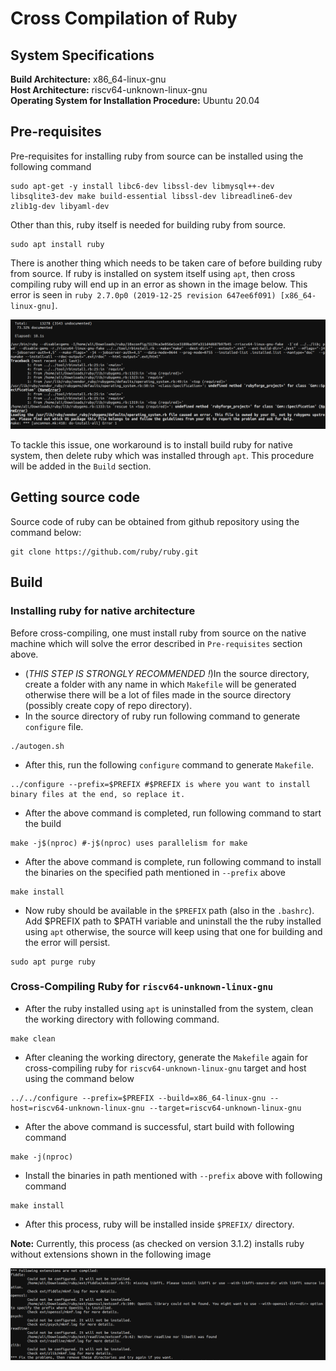 # Cross Compilation of Ruby

## System Specifications

**Build Architecture:** x86_64-linux-gnu  
**Host Architecture:** riscv64-unknown-linux-gnu  
**Operating System for Installation Procedure:** Ubuntu 20.04

## Pre-requisites

Pre-requisites for installing ruby from source can be installed using the following command  

```shell
sudo apt-get -y install libc6-dev libssl-dev libmysql++-dev libsqlite3-dev make build-essential libssl-dev libreadline6-dev zlib1g-dev libyaml-dev
```

Other than this, ruby itself is needed for building ruby from source.

```shell
sudo apt install ruby
```

There is another thing which needs to be taken care of before building ruby from source. If ruby is installed on system itself using `apt`, then cross compiling ruby will end up in an error as shown in the image below. This error is seen in `ruby 2.7.0p0 (2019-12-25 revision 647ee6f091) [x86_64-linux-gnu]`.  

![ruby_system_error](../doc_images/ruby_system_error.png)  

To tackle this issue, one workaround is to install build ruby for native system, then delete ruby which was installed through `apt`. This procedure will be added in the `Build` section.

## Getting source code

Source code of ruby can be obtained from github repository using the command below:  

```shell
git clone https://github.com/ruby/ruby.git
```

## Build

### Installing ruby for native architecture

Before cross-compiling, one must install ruby from source on the native machine which will solve the error described in `Pre-requisites` section above.  

- (*THIS STEP IS STRONGLY RECOMMENDED !*)In the source directory, create a folder with any name in which `Makefile` will be generated otherwise there will be a lot of files made in the source directory (possibly create copy of repo directory).  
- In the source directory of ruby run following command to generate `configure` file.  

```shell
./autogen.sh
```  

- After this, run the following `configure` command to generate `Makefile`.  

```shell
../configure --prefix=$PREFIX #$PREFIX is where you want to install binary files at the end, so replace it.
```

- After the above command is completed, run following command to start the build  

```shell
make -j$(nproc) #-j$(nproc) uses parallelism for make
```  

- After the above command is complete, run following command to install the binaries on the specified path mentioned in `--prefix` above  

```shell
make install
```

- Now ruby should be available in the `$PREFIX` path (also in the `.bashrc`). Add $PREFIX path to $PATH variable and uninstall the the ruby installed using `apt` otherwise, the source will keep using that one for building and the error will persist.  

```shell
sudo apt purge ruby
```  

### Cross-Compiling Ruby for `riscv64-unknown-linux-gnu`

- After the ruby installed using `apt` is uninstalled from the system, clean the working directory with following command.  

```shell
make clean
```

- After cleaning the working directory, generate the `Makefile` again for cross-compiling ruby for `riscv64-unknown-linux-gnu` target and host using the command below  

```shell
../../configure --prefix=$PREFIX --build=x86_64-linux-gnu --host=riscv64-unknown-linux-gnu --target=riscv64-unknown-linux-gnu
```

- After the above command is successful, start build with following command  

```shell
make -j(nproc)
```  

- Install the binaries in path mentioned with `--prefix` above with following command  

```shell
make install
```

- After this process, ruby will be installed inside `$PREFIX/` directory.  

**Note:** Currently, this process (as checked on version 3.1.2) installs ruby without extensions shown in the following image  

![ruby_extensions](../doc_images/ruby_extensions.png)
